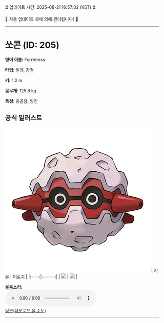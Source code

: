 
⏳ 업데이트 시간: 2025-08-21 16:57:02 (KST) ⏳

🤖 자동 업데이트 봇에 의해 관리됩니다! 🤖

---

# 쏘콘 (ID: 205)
**영어 이름:** Forretress

**타입:** 벌레, 강철

**키:** 1.2 m

**몸무게:** 125.8 kg

**특성:** 옹골참, 방진

## 공식 일러스트
![](https://raw.githubusercontent.com/PokeAPI/sprites/master/sprites/pokemon/other/official-artwork/205.png)
| 기본 | 이로치 |
|:----:|:------:|
| <img src="http://play.pokemonshowdown.com/sprites/ani/forretress.gif" width="200"> | <img src="http://play.pokemonshowdown.com/sprites/ani-shiny/forretress.gif" width="200"> |

**울음소리:**<br><audio controls src="https://raw.githubusercontent.com/PokeAPI/cries/main/cries/pokemon/latest/205.ogg"></audio><br> [링크(다운로드 될 수도)](https://raw.githubusercontent.com/PokeAPI/cries/main/cries/pokemon/latest/205.ogg)


---
